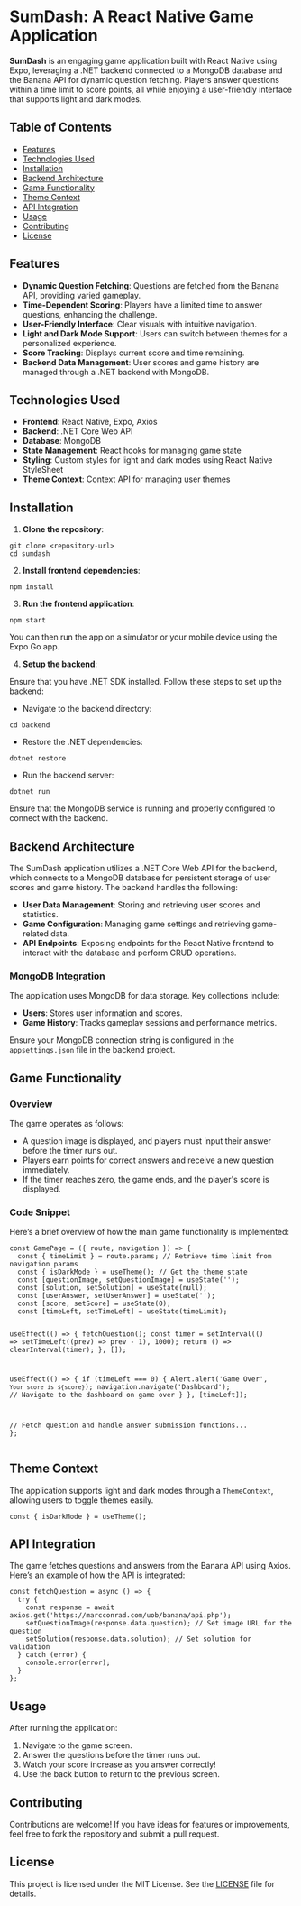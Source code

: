 <h1>SumDash: A React Native Game Application</h1>

<p><strong>SumDash</strong> is an engaging game application built with React Native using Expo, leveraging a .NET backend connected to a MongoDB database and the Banana API for dynamic question fetching. Players answer questions within a time limit to score points, all while enjoying a user-friendly interface that supports light and dark modes.</p>

<h2>Table of Contents</h2>
<ul>
    <li><a href="#features">Features</a></li>
    <li><a href="#technologies-used">Technologies Used</a></li>
    <li><a href="#installation">Installation</a></li>
    <li><a href="#backend-architecture">Backend Architecture</a></li>
    <li><a href="#game-functionality">Game Functionality</a></li>
    <li><a href="#theme-context">Theme Context</a></li>
    <li><a href="#api-integration">API Integration</a></li>
    <li><a href="#usage">Usage</a></li>
    <li><a href="#contributing">Contributing</a></li>
    <li><a href="#license">License</a></li>
</ul>

<h2>Features</h2>
<ul>
    <li><strong>Dynamic Question Fetching</strong>: Questions are fetched from the Banana API, providing varied gameplay.</li>
    <li><strong>Time-Dependent Scoring</strong>: Players have a limited time to answer questions, enhancing the challenge.</li>
    <li><strong>User-Friendly Interface</strong>: Clear visuals with intuitive navigation.</li>
    <li><strong>Light and Dark Mode Support</strong>: Users can switch between themes for a personalized experience.</li>
    <li><strong>Score Tracking</strong>: Displays current score and time remaining.</li>
    <li><strong>Backend Data Management</strong>: User scores and game history are managed through a .NET backend with MongoDB.</li>
</ul>

<h2>Technologies Used</h2>
<ul>
    <li><strong>Frontend</strong>: React Native, Expo, Axios</li>
    <li><strong>Backend</strong>: .NET Core Web API</li>
    <li><strong>Database</strong>: MongoDB</li>
    <li><strong>State Management</strong>: React hooks for managing game state</li>
    <li><strong>Styling</strong>: Custom styles for light and dark modes using React Native StyleSheet</li>
    <li><strong>Theme Context</strong>: Context API for managing user themes</li>
</ul>

<h2>Installation</h2>
<ol>
    <li><strong>Clone the repository</strong>:</li>
</ol>
<pre><code>git clone &lt;repository-url&gt;
cd sumdash</code></pre>
<ol start="2">
    <li><strong>Install frontend dependencies</strong>:</li>
</ol>
<pre><code>npm install</code></pre>
<ol start="3">
    <li><strong>Run the frontend application</strong>:</li>
</ol>
<pre><code>npm start</code></pre>
<p>You can then run the app on a simulator or your mobile device using the Expo Go app.</p>

<ol start="4">
    <li><strong>Setup the backend</strong>:</li>
</ol>
<p>Ensure that you have .NET SDK installed. Follow these steps to set up the backend:</p>
<ul>
    <li>Navigate to the backend directory:</li>
</ul>
<pre><code>cd backend</code></pre>
<ul>
    <li>Restore the .NET dependencies:</li>
</ul>
<pre><code>dotnet restore</code></pre>
<ul>
    <li>Run the backend server:</li>
</ul>
<pre><code>dotnet run</code></pre>
<p>Ensure that the MongoDB service is running and properly configured to connect with the backend.</p>

<h2>Backend Architecture</h2>
<p>The SumDash application utilizes a .NET Core Web API for the backend, which connects to a MongoDB database for persistent storage of user scores and game history. The backend handles the following:</p>
<ul>
    <li><strong>User Data Management</strong>: Storing and retrieving user scores and statistics.</li>
    <li><strong>Game Configuration</strong>: Managing game settings and retrieving game-related data.</li>
    <li><strong>API Endpoints</strong>: Exposing endpoints for the React Native frontend to interact with the database and perform CRUD operations.</li>
</ul>

<h3>MongoDB Integration</h3>
<p>The application uses MongoDB for data storage. Key collections include:</p>
<ul>
    <li><strong>Users</strong>: Stores user information and scores.</li>
    <li><strong>Game History</strong>: Tracks gameplay sessions and performance metrics.</li>
</ul>
<p>Ensure your MongoDB connection string is configured in the <code>appsettings.json</code> file in the backend project.</p>

<h2>Game Functionality</h2>

<h3>Overview</h3>
<p>The game operates as follows:</p>
<ul>
    <li>A question image is displayed, and players must input their answer before the timer runs out.</li>
    <li>Players earn points for correct answers and receive a new question immediately.</li>
    <li>If the timer reaches zero, the game ends, and the player's score is displayed.</li>
</ul>

<h3>Code Snippet</h3>
<p>Here’s a brief overview of how the main game functionality is implemented:</p>
<pre><code>const GamePage = ({ route, navigation }) => {
  const { timeLimit } = route.params; // Retrieve time limit from navigation params
  const { isDarkMode } = useTheme(); // Get the theme state
  const [questionImage, setQuestionImage] = useState('');
  const [solution, setSolution] = useState(null);
  const [userAnswer, setUserAnswer] = useState('');
  const [score, setScore] = useState(0);
  const [timeLeft, setTimeLeft] = useState(timeLimit);

  useEffect(() => {
    fetchQuestion();
    const timer = setInterval(() => setTimeLeft((prev) => prev - 1), 1000);
    return () => clearInterval(timer);
  }, []);

  useEffect(() => {
    if (timeLeft === 0) {
      Alert.alert('Game Over', `Your score is ${score}`);
      navigation.navigate('Dashboard'); // Navigate to the dashboard on game over
    }
  }, [timeLeft]);
  
  // Fetch question and handle answer submission functions...
};</code></pre>

<h2>Theme Context</h2>
<p>The application supports light and dark modes through a <code>ThemeContext</code>, allowing users to toggle themes easily.</p>
<pre><code>const { isDarkMode } = useTheme();</code></pre>

<h2>API Integration</h2>
<p>The game fetches questions and answers from the Banana API using Axios. Here’s an example of how the API is integrated:</p>
<pre><code>const fetchQuestion = async () => {
  try {
    const response = await axios.get('https://marcconrad.com/uob/banana/api.php');
    setQuestionImage(response.data.question); // Set image URL for the question
    setSolution(response.data.solution); // Set solution for validation
  } catch (error) {
    console.error(error);
  }
};</code></pre>

<h2>Usage</h2>
<p>After running the application:</p>
<ol>
    <li>Navigate to the game screen.</li>
    <li>Answer the questions before the timer runs out.</li>
    <li>Watch your score increase as you answer correctly!</li>
    <li>Use the back button to return to the previous screen.</li>
</ol>

<h2>Contributing</h2>
<p>Contributions are welcome! If you have ideas for features or improvements, feel free to fork the repository and submit a pull request.</p>

<h2>License</h2>
<p>This project is licensed under the MIT License. See the <a href="LICENSE">LICENSE</a> file for details.</p>
